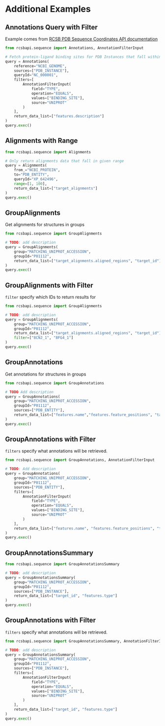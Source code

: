 # Additional Examples

## Annotations Query with Filter
Example comes from [RCSB PDB Sequence Coordinates API documentation](https://sequence-coordinates.rcsb.org/#examples)

```python
from rcsbapi.sequence import Annotations, AnnotationFilterInput

# Fetch protein-ligand binding sites for PDB Instances that fall within Human Chromosome 1
query = Annotations(
    reference="NCBI_GENOME",
    sources=["PDB_INSTANCE"],
    queryId="NC_000001",
    filters=[
        AnnotationFilterInput(
            field="TYPE",
            operation="EQUALS",
            values=["BINDING_SITE"],
            source="UNIPROT"
        )
    ],
    return_data_list=["features.description"]
)
query.exec()
```

## Alignments with Range
```python
from rcsbapi.sequence import Alignments

# Only return alignments data that fall in given range
query = Alignments(
    from_="NCBI_PROTEIN",
    to="PDB_ENTITY",
    queryId="XP_642496",
    range=[1, 100],
    return_data_list=["target_alignments"]
)
query.exec()
```

## GroupAlignments
<!-- TODO: See if you can add more detail to description text -->
Get alignments for structures in groups

```python
from rcsbapi.sequence import GroupAlignments

# TODO: add description
query = GroupAlignments(
    group="MATCHING_UNIPROT_ACCESSION",
    groupId="P01112",
    return_data_list=["target_alignments.aligned_regions", "target_id"],
)
query.exec()
```

## GroupAlignments with Filter
`filter` specify which IDs to return results for

```python
from rcsbapi.sequence import GroupAlignments

# TODO: add description
query = GroupAlignments(
    group="MATCHING_UNIPROT_ACCESSION",
    groupId="P01112",
    return_data_list=["target_alignments.aligned_regions", "target_id"],
    filter=["8CNJ_1", "8FG4_1"]
)
query.exec()
```

## GroupAnnotations
<!-- TODO: See if you can add more detail to description text -->
Get annotations for structures in groups

```python
from rcsbapi.sequence import GroupAnnotations

# TODO Add description
query = GroupAnnotations(
    group="MATCHING_UNIPROT_ACCESSION",
    groupId="P01112",
    sources=["PDB_ENTITY"],
    return_data_list=["features.name","features.feature_positions", "target_id"]
)
query.exec()
```

## GroupAnnotations with Filter
`filters` specify what annotations will be retrieved.

```python
from rcsbapi.sequence import GroupAnnotations, AnnotationFilterInput

# TODO: Add description
query = GroupAnnotations(
    group="MATCHING_UNIPROT_ACCESSION",
    groupId="P01112",
    sources=["PDB_ENTITY"],
    filters=[
        AnnotationFilterInput(
            field="TYPE",
            operation="EQUALS",
            values=["BINDING_SITE"],
            source="UNIPROT"
        )
    ],
    return_data_list=["features.name", "features.feature_positions", "target_id"],
)
query.exec()
```

## GroupAnnotationsSummary
<!-- TODO: This currently fails for reasons unrelated to python package, Joan is looking into it -->
<!-- TODO: Add description -->

```python
from rcsbapi.sequence import GroupAnnotationsSummary

# TODO: add description
query = GroupAnnotationsSummary(
    group="MATCHING_UNIPROT_ACCESSION",
    groupId="P01112",
    sources=["PDB_INSTANCE"],
    return_data_list=["target_id", "features.type"]
)
query.exec()
```

## GroupAnnotations with Filter
<!-- TODO: This currently fails for reasons unrelated to python package, Joan is looking into it -->
`filters` specify what annotations will be retrieved.

```python
from rcsbapi.sequence import GroupAnnotationsSummary, AnnotationFilterInput

# TODO: add description
query = GroupAnnotationsSummary(
    group="MATCHING_UNIPROT_ACCESSION",
    groupId="P01112",
    sources=["PDB_INSTANCE"],
    filters=[
        AnnotationFilterInput(
            field="TYPE",
            operation="EQUALS",
            values=["BINDING_SITE"],
            source="UNIPROT"
        )
    ],
    return_data_list=["target_id", "features.type"]
)
query.exec()
```